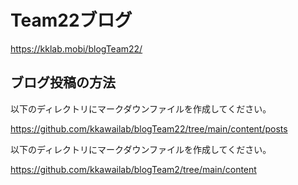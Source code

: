 # Team22ブログ

https://kklab.mobi/blogTeam22/

## ブログ投稿の方法
以下のディレクトリにマークダウンファイルを作成してください。

https://github.com/kkawailab/blogTeam22/tree/main/content/posts

以下のディレクトリにマークダウンファイルを作成してください。

https://github.com/kkawailab/blogTeam2/tree/main/content

